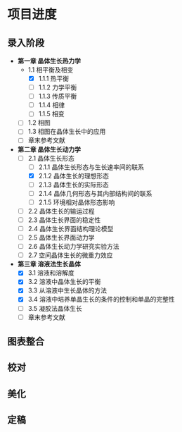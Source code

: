 ﻿# 项目进度
## 录入阶段
- **第一章 晶体生长热力学**
  - 1.1 相平衡及相变
    - [x] 1.1.1 热平衡
    - [ ] 1.1.2 力学平衡
    - [ ] 1.1.3 传质平衡
    - [ ] 1.1.4 相律
    - [ ] 1.1.5 相变
  - [ ] 1.2 相图
  - [ ] 1.3 相图在晶体生长中的应用
  - [ ] 章末参考文献
- **第二章 晶体生长动力学**
  - [ ] 2.1 晶体生长形态
    - [ ] 2.1.1 晶体生长形态与生长速率间的联系
    - [x] 2.1.2 晶体生长的理想形态
    - [ ] 2.1.3 晶体生长的实际形态
    - [ ] 2.1.4 晶体几何形态与其内部结构间的联系
    - [ ] 2.1.5 环境相对晶体形态影响 
  - [ ] 2.2 晶体生长的输运过程
  - [ ] 2.3 晶体生长界面的稳定性
  - [ ] 2.4 晶体生长界面结构理论模型
  - [ ] 2.5 晶体生长界面动力学
  - [ ] 2.6 晶体生长动力学研究实验方法
  - [ ] 2.7 空间晶体生长的微重力效应
- **第三章 溶液法生长晶体**
  - [x] 3.1 溶液和溶解度
  - [x] 3.2 溶液中晶体生长的平衡
  - [x] 3.3 从溶液中生长晶体的方法
  - [x] 3.4 溶液中培养单晶生长的条件的控制和单晶的完整性
  - [ ] 3.5 凝胶法晶体生长
  - [ ] 章末参考文献
  
## 图表整合

## 校对

## 美化

## 定稿
